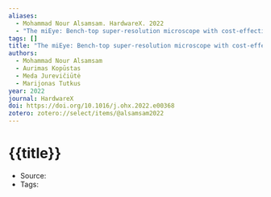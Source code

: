 ```yaml
---
aliases:
  - Mohammad Nour Alsamsam. HardwareX. 2022
  - "The miEye: Bench-top super-resolution microscope with cost-effective equipment"
tags: []
title: "The miEye: Bench-top super-resolution microscope with cost-effective equipment"
authors:
  - Mohammad Nour Alsamsam
  - Aurimas Kopūstas
  - Meda Jurevičiūtė
  - Marijonas Tutkus
year: 2022
journal: HardwareX
doi: https://doi.org/10.1016/j.ohx.2022.e00368
zotero: zotero://select/items/@alsamsam2022
---
```

<!-- START_TEMPLATE -->
# {{title}}

- Source:
- Tags: 
<!-- END_TEMPLATE -->